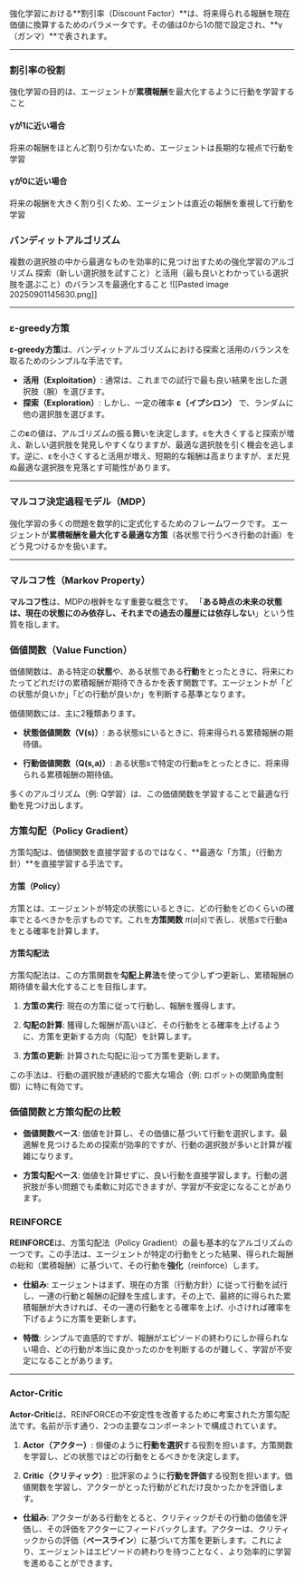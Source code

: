 強化学習における**割引率（Discount Factor）**は、将来得られる報酬を現在価値に換算するためのパラメータです。その値は0から1の間で設定され、**γ（ガンマ）**で表されます。

---
### 割引率の役割
強化学習の目的は、エージェントが**累積報酬**を最大化するように行動を学習すること
#### γが1に近い場合
将来の報酬をほとんど割り引かないため、エージェントは長期的な視点で行動を学習
#### γが0に近い場合
将来の報酬を大きく割り引くため、エージェントは直近の報酬を重視して行動を学習
### **バンディットアルゴリズム**
複数の選択肢の中から最適なものを効率的に見つけ出すための強化学習のアルゴリズム
探索（新しい選択肢を試すこと）と活用（最も良いとわかっている選択肢を選ぶこと）のバランスを最適化すること
![[Pasted image 20250901145630.png]]

---
### **ε-greedy方策**

**ε-greedy方策**は、バンディットアルゴリズムにおける探索と活用のバランスを取るためのシンプルな手法です。
- **活用（Exploitation）**: 通常は、これまでの試行で最も良い結果を出した選択肢（腕）を選びます。
- **探索（Exploration）**: しかし、一定の確率 **ε（イプシロン）** で、ランダムに他の選択肢を選びます。

この**ε**の値は、アルゴリズムの振る舞いを決定します。εを大きくすると探索が増え、新しい選択肢を発見しやすくなりますが、最適な選択肢を引く機会を逃します。逆に、εを小さくすると活用が増え、短期的な報酬は高まりますが、まだ見ぬ最適な選択肢を見落とす可能性があります。

---
### **マルコフ決定過程モデル（MDP）**
強化学習の多くの問題を数学的に定式化するためのフレームワークです。
エージェントが**累積報酬を最大化する最適な方策**（各状態で行うべき行動の計画）をどう見つけるかを扱います。

---
### **マルコフ性（Markov Property）**

**マルコフ性**は、MDPの根幹をなす重要な概念です。 「**ある時点の未来の状態は、現在の状態にのみ依存し、それまでの過去の履歴には依存しない**」という性質を指します。


### **価値関数（Value Function）**

価値関数は、ある特定の**状態**や、ある状態である**行動**をとったときに、将来にわたってどれだけの累積報酬が期待できるかを表す関数です。エージェントが「どの状態が良いか」「どの行動が良いか」を判断する基準となります。

価値関数には、主に2種類あります。

- **状態価値関数（V(s)）**: ある状態sにいるときに、将来得られる累積報酬の期待値。
    
- **行動価値関数（Q(s,a)）**: ある状態sで特定の行動aをとったときに、将来得られる累積報酬の期待値。
    

多くのアルゴリズム（例: Q学習）は、この価値関数を学習することで最適な行動を見つけ出します。
### **方策勾配（Policy Gradient）**

方策勾配は、価値関数を直接学習するのではなく、**最適な「方策」（行動方針）**を直接学習する手法です。

#### **方策（Policy）**

方策とは、エージェントが特定の状態にいるときに、どの行動をどのくらいの確率でとるべきかを示すものです。これを**方策関数** $\pi(a|s)$で表し、状態$s$で行動aをとる確率を計算します。

#### **方策勾配法**

方策勾配法は、この方策関数を**勾配上昇法**を使って少しずつ更新し、累積報酬の期待値を最大化することを目指します。

1. **方策の実行**: 現在の方策に従って行動し、報酬を獲得します。
    
2. **勾配の計算**: 獲得した報酬が高いほど、その行動をとる確率を上げるように、方策を更新する方向（勾配）を計算します。
    
3. **方策の更新**: 計算された勾配に沿って方策を更新します。
    

この手法は、行動の選択肢が連続的で膨大な場合（例: ロボットの関節角度制御）に特に有効です。

### **価値関数と方策勾配の比較**

- **価値関数ベース**: 価値を計算し、その価値に基づいて行動を選択します。最適解を見つけるための探索が効率的ですが、行動の選択肢が多いと計算が複雑になります。
    
- **方策勾配ベース**: 価値を計算せずに、良い行動を直接学習します。行動の選択肢が多い問題でも柔軟に対応できますが、学習が不安定になることがあります。

### REINFORCE

**REINFORCE**は、方策勾配法（Policy Gradient）の最も基本的なアルゴリズムの一つです。この手法は、エージェントが特定の行動をとった結果、得られた報酬の総和（累積報酬）に基づいて、その行動を**強化**（reinforce）します。

- **仕組み**: エージェントはまず、現在の方策（行動方針）に従って行動を試行し、一連の行動と報酬の記録を生成します。その上で、最終的に得られた累積報酬が大きければ、その一連の行動をとる確率を上げ、小さければ確率を下げるように方策を更新します。
    
- **特徴**: シンプルで直感的ですが、報酬がエピソードの終わりにしか得られない場合、どの行動が本当に良かったのかを判断するのが難しく、学習が不安定になることがあります。
    

---

### Actor-Critic

**Actor-Critic**は、REINFORCEの不安定性を改善するために考案された方策勾配法です。名前が示す通り、2つの主要なコンポーネントで構成されています。

1. **Actor（アクター）**: 俳優のように**行動を選択**する役割を担います。方策関数を学習し、どの状態ではどの行動をとるべきかを決定します。
    
2. **Critic（クリティック）**: 批評家のように**行動を評価**する役割を担います。価値関数を学習し、アクターがとった行動がどれだけ良かったかを評価します。
    

- **仕組み**: アクターがある行動をとると、クリティックがその行動の価値を評価し、その評価をアクターにフィードバックします。アクターは、クリティックからの評価（**ベースライン**）に基づいて方策を更新します。これにより、エージェントはエピソードの終わりを待つことなく、より効率的に学習を進めることができます。